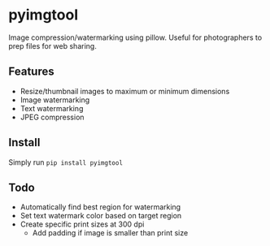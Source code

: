 # pyimgtool

Image compression/watermarking using pillow. Useful for photographers to prep files for web sharing.

## Features

- Resize/thumbnail images to maximum or minimum dimensions
- Image watermarking
- Text watermarking
- JPEG compression

## Install

Simply run `pip install pyimgtool`  

## Todo

- Automatically find best region for watermarking
- Set text watermark color based on target region
- Create specific print sizes at 300 dpi
  - Add padding if image is smaller than print size
